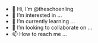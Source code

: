 - 👋 Hi, I’m @theschoenling
- 👀 I’m interested in ...
- 🌱 I’m currently learning ...
- 💞️ I’m looking to collaborate on ...
- 📫 How to reach me ...

<!---
theschoenling/theschoenling is a ✨ special ✨ repository because its `README.md` (this file) appears on your GitHub profile.
You can click the Preview link to take a look at your changes.
--->
